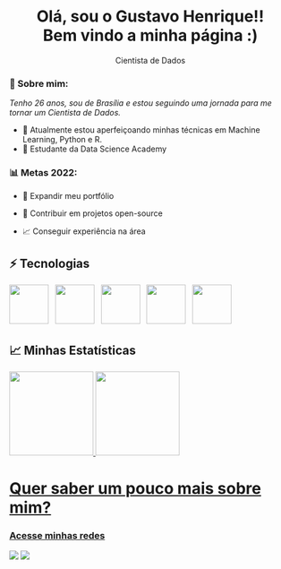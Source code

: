 <h1 align='center'>
  Olá, sou o Gustavo Henrique!!
  <br/>
  Bem vindo a minha página :)
</h1>

<p align='center'>
  Cientista de Dados
</p>

### 🌻 Sobre mim:

<p>
  <em>
    Tenho 26 anos, sou de Brasília e estou seguindo uma jornada para me tornar um Cientista de Dados.
  </em>
</p>

- 🌱 Atualmente estou aperfeiçoando minhas técnicas em Machine Learning, Python e R.
- 🚀 Estudante da Data Science Academy

### 📊 Metas 2022:

- 📂 Expandir meu portfólio

- 🤝 Contribuir em projetos open-source

- 📈 Conseguir experiência na área

## ⚡ Tecnologias
<div >
  <img src="https://cdn.jsdelivr.net/gh/devicons/devicon/icons/python/python-original.svg" width="70" height="70" />&nbsp;&nbsp;
  <img src="https://cdn.jsdelivr.net/gh/devicons/devicon/icons/jupyter/jupyter-original-wordmark.svg" width="70" height="70" />&nbsp;&nbsp;
  <img src="https://cdn.jsdelivr.net/gh/devicons/devicon/icons/mysql/mysql-original-wordmark.svg" width="70" height="70" />&nbsp;&nbsp;
  <img src="https://cdn.jsdelivr.net/gh/devicons/devicon/icons/rstudio/rstudio-original.svg" width="70" height="70" />&nbsp;&nbsp;
  <img src="https://cdn.jsdelivr.net/gh/devicons/devicon/icons/git/git-original.svg" width="70" height="70" />&nbsp;&nbsp;
</div>       
  
 ## 📈 Minhas Estatísticas
<div>
<a href="https://github.com/Gugah007">
<img height="150em" src="https://github-readme-stats.vercel.app/api/top-langs/?username=Gugah007&layout=compact&langs_count=7&theme=dracula&locale=pt-br&count_private=true"/>&nbsp;<img height="150em"  src="https://github-readme-stats.vercel.app/api?username=Gugah007&show_icons=true&theme=dracula&include_all_commits=true&count_private=true&locale=pt-br"/>
</div>
  
  
# Quer saber um pouco mais sobre mim?
### Acesse minhas redes
<div>
<a href="https://www.instagram.com/gugahdourado/" target="_blank"><img src="https://img.shields.io/badge/-Instagram-%23E4405F?style=for-the-badge&logo=instagram&logoColor=white" target="blank"></a>
<a href="https://www.linkedin.com/in/gustavo-carreiro" target="_blank"><img src="https://img.shields.io/badge/-LinkedIn-%230077B5?style=for-the-badge&logo=linkedin&logoColor=white" target="blank"></a>   
</div>
